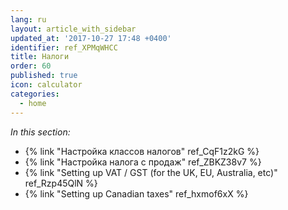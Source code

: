```yaml
---
lang: ru
layout: article_with_sidebar
updated_at: '2017-10-27 17:48 +0400'
identifier: ref_XPMqWHCC
title: Налоги
order: 60
published: true
icon: calculator
categories:
  - home
---
```

_In this section:_

*   {% link "Настройка классов налогов" ref_CqF1z2kG %}
*   {% link "Настройка налога с продаж" ref_ZBKZ38v7 %}
*   {% link "Setting up VAT / GST (for the UK, EU, Australia, etc)" ref_Rzp45QlN %}
*   {% link "Setting up Canadian taxes" ref_hxmof6xX %}
